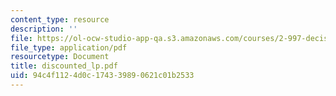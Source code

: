 ```yaml
---
content_type: resource
description: ''
file: https://ol-ocw-studio-app-qa.s3.amazonaws.com/courses/2-997-decision-making-in-large-scale-systems-spring-2004/94c4f1124d0c174339890621c01b2533_discounted_lp.pdf
file_type: application/pdf
resourcetype: Document
title: discounted_lp.pdf
uid: 94c4f112-4d0c-1743-3989-0621c01b2533
---
```

